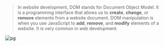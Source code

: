 > In website development, DOM stands for Document Object Model. It is a programming interface that allows us to **create**, **change**, or **remove** elements from a website document. DOM manipulation is when you use JavaScript to **add**, **remove**, and **modify** elements of a website. It is very common in web development.

![pg](https://github.com/Dhanarajb/Front-end-topics/assets/88299676/cefd1340-1d00-4c3b-bfbe-63488f027174)

